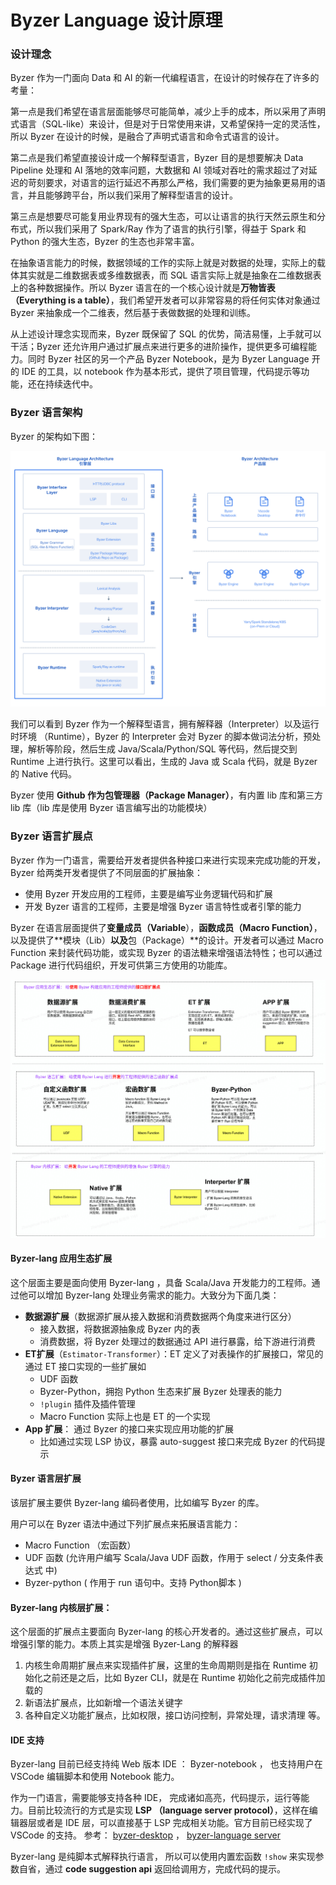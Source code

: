 # Byzer Language 设计原理

### 设计理念

Byzer 作为一门面向 Data 和 AI 的新一代编程语言，在设计的时候存在了许多的考量：

第一点是我们希望在语言层面能够尽可能简单，减少上手的成本，所以采用了声明式语言（SQL-like）来设计，但是对于日常使用来讲，又希望保持一定的灵活性，所以 Byzer 在设计的时候，是融合了声明式语言和命令式语言的设计。

第二点是我们希望直接设计成一个解释型语言，Byzer 目的是想要解决 Data Pipeline 处理和 AI 落地的效率问题，大数据和 AI 领域对吞吐的需求超过了对延迟的苛刻要求，对语言的运行延迟不再那么严格，我们需要的更为抽象更易用的语言，并且能够跨平台，所以我们采用了解释型语言的设计。

第三点是想要尽可能复用业界现有的强大生态，可以让语言的执行天然云原生和分布式，所以我们采用了 Spark/Ray 作为了语言的执行引擎，得益于 Spark 和 Python 的强大生态，Byzer 的生态也非常丰富。

在抽象语言能力的时候，数据领域的工作的实际上就是对数据的处理，实际上的载体其实就是二维数据表或多维数据表，而 SQL 语言实际上就是抽象在二维数据表上的各种数据操作。所以 Byzer 语言在的一个核心设计就是**万物皆表（Everything is a table）**，我们希望开发者可以非常容易的将任何实体对象通过 Byzer 来抽象成一个二维表，然后基于表做数据的处理和训练。


从上述设计理念实现而来，Byzer 既保留了 SQL 的优势，简洁易懂，上手就可以干活；Byzer 还允许用户通过扩展点来进行更多的进阶操作，提供更多可编程能力。同时 Byzer 社区的另一个产品 Byzer Notebook，是为 Byzer Language 开的 IDE 的工具，以 notebook 作为基本形式，提供了项目管理，代码提示等功能，还在持续迭代中。


### Byzer 语言架构

Byzer 的架构如下图：

![byzer-lang-arch](images/byzer-arch.png)

我们可以看到 Byzer 作为一个解释型语言，拥有解释器（Interpreter）以及运行时环境 （Runtime），Byzer 的 Interpreter 会对 Byzer 的脚本做词法分析，预处理，解析等阶段，然后生成 Java/Scala/Python/SQL 等代码，然后提交到 Runtime 上进行执行。这里可以看出，生成的 Java 或 Scala 代码，就是 Byzer 的 Native 代码。

Byzer 使用 **Github 作为包管理器（Package Manager）**，有内置 lib 库和第三方 lib 库（lib 库是使用 Byzer 语言编写出的功能模块）

### Byzer 语言扩展点

Byzer 作为一门语言，需要给开发者提供各种接口来进行实现来完成功能的开发，Byzer 给两类开发者提供了不同层面的扩展抽象：
- 使用 Byzer 开发应用的工程师，主要是编写业务逻辑代码和扩展
- 开发 Byzer 语言的工程师，主要是增强 Byzer 语言特性或者引擎的能力


Byzer 在语言层面提供了**变量成员（Variable**），**函数成员（Macro Function）**，以及提供了**模块（Lib）**以及**包（Package）**的设计。开发者可以通过 Macro Function 来封装代码功能，或实现 Byzer 的语法糖来增强语法特性；也可以通过 Package 进行代码组织，开发可供第三方使用的功能库。

![extension](images/extension.jpg)



#### Byzer-lang 应用生态扩展

这个层面主要是面向使用 Byzer-lang ，具备 Scala/Java 开发能力的工程师。通过他可以增加 Byzer-lang 处理业务需求的能力。大致分为下面几类：

- **数据源扩展**（数据源扩展从接入数据和消费数据两个角度来进行区分）
  - 接入数据，将数据源抽象成 Byzer 内的表
  - 消费数据，将 Byzer 处理过的数据通过 API 进行暴露，给下游进行消费
- **ET扩展**（`Estimator-Transformer`）：ET 定义了对表操作的扩展接口，常见的通过 ET 接口实现的一些扩展如
  - UDF 函数
  - Byzer-Python，拥抱 Python 生态来扩展 Byzer 处理表的能力
  - `!plugin` 插件及插件管理
  - Macro Function 实际上也是 ET 的一个实现
- **App 扩展**： 通过 Byzer 的接口来实现应用功能的扩展
  - 比如通过实现 LSP 协议，暴露 auto-suggest 接口来完成 Byzer 的代码提示

#### Byzer 语言层扩展

该层扩展主要供 Byzer-lang 编码者使用，比如编写 Byzer 的库。

用户可以在 Byzer 语法中通过下列扩展点来拓展语言能力：
- Macro Function （宏函数）
- UDF 函数  (允许用户编写 Scala/Java UDF 函数，作用于 select / 分支条件表达式 中)
- Byzer-python ( 作用于 run 语句中。支持 Python脚本 )

#### Byzer-lang 内核层扩展：

这个层面的扩展点主要面向 Byzer-lang 的核心开发者的。通过这些扩展点，可以增强引擎的能力。本质上其实是增强 Byzer-Lang 的解释器

1. 内核生命周期扩展点来实现插件扩展，这里的生命周期则是指在 Runtime 初始化之前还是之后，比如 Byzer CLI，就是在 Runtime 初始化之前完成插件加载的
2. 新语法扩展点，比如新增一个语法关键字
3. 各种自定义功能扩展点，比如权限，接口访问控制，异常处理，请求清理 等。

#### IDE 支持  

Byzer-lang 目前已经支持纯 Web 版本 IDE ： Byzer-notebook ， 也支持用户在 VSCode 编辑脚本和使用 Notebook 能力。

作为一门语言，需要能够支持各种 IDE， 完成诸如高亮，代码提示，运行等能力。目前比较流行的方式是实现 **LSP （language server protocol）**，这样在编辑器层或者是 IDE 层，可以直接基于 LSP 完成相关功能。官方目前已经实现了 VSCode 的支持。 参考： [byzer-desktop](https://github.com/byzer-org/byzer-desktop) ， [byzer-language server](https://github.com/byzer-org/byzer-extension/tree/master/mlsql-language-server)

Byzer-lang 是纯脚本式解释执行语言， 所以可以使用内置宏函数 `!show` 来实现参数自省，通过 **code suggestion api** 返回给调用方，完成代码的提示。
